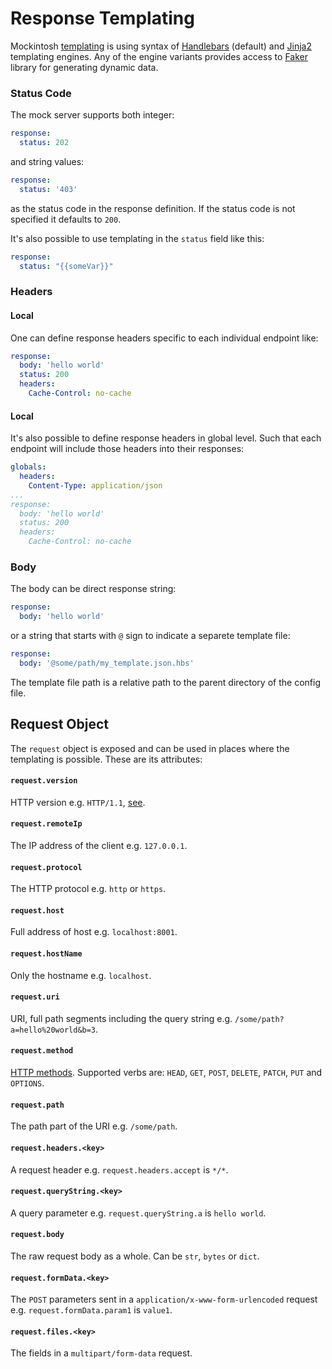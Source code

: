 # Response Templating

Mockintosh [templating](Templating.md) is using syntax of [Handlebars](https://handlebarsjs.com/guide/) (default)
and [Jinja2](https://jinja.palletsprojects.com/en/2.11.x/) templating engines. Any of the engine variants provides
access to [Faker](https://faker.readthedocs.io/en/master/providers.html) library for generating dynamic data.

### Status Code

The mock server supports both integer:

```yaml
response:
  status: 202
```

and string values:

```yaml
response:
  status: '403'
```

as the status code in the response definition. If the status code is not specified it defaults to `200`.

It's also possible to use templating in the `status` field like this:

```yaml
response:
  status: "{{someVar}}"
```

### Headers

#### Local

One can define response headers specific to each individual endpoint like:

```yaml
response:
  body: 'hello world'
  status: 200
  headers:
    Cache-Control: no-cache
```

#### Local

It's also possible to define response headers in global level. Such that each endpoint will include those headers into
their responses:

```yaml
globals:
  headers:
    Content-Type: application/json
...
response:
  body: 'hello world'
  status: 200
  headers:
    Cache-Control: no-cache
```

### Body

The body can be direct response string:

```yaml
response:
  body: 'hello world'
```

or a string that starts with `@` sign to indicate a separete template file:

```yaml
response:
  body: '@some/path/my_template.json.hbs'
```

The template file path is a relative path to the parent directory of the config file.

## Request Object

The `request` object is exposed and can be used in places where the templating is possible. These are its attributes:

#### `request.version`

HTTP version e.g. `HTTP/1.1`, [see](https://tools.ietf.org/html/rfc2145).

#### `request.remoteIp`

The IP address of the client e.g. `127.0.0.1`.

#### `request.protocol`

The HTTP protocol e.g. `http` or `https`.

#### `request.host`

Full address of host e.g. `localhost:8001`.

#### `request.hostName`

Only the hostname e.g. `localhost`.

#### `request.uri`

URI, full path segments including the query string e.g. `/some/path?a=hello%20world&b=3`.

#### `request.method`

[HTTP methods](https://www.w3.org/Protocols/rfc2616/rfc2616-sec9.html). Supported verbs are:
`HEAD`, `GET`, `POST`, `DELETE`, `PATCH`, `PUT` and `OPTIONS`.

#### `request.path`

The path part of the URI e.g. `/some/path`.

#### `request.headers.<key>`

A request header e.g. `request.headers.accept` is `*/*`.

#### `request.queryString.<key>`

A query parameter e.g. `request.queryString.a` is `hello world`.

#### `request.body`

The raw request body as a whole. Can be `str`, `bytes` or `dict`.

#### `request.formData.<key>`

The `POST` parameters sent in a `application/x-www-form-urlencoded` request e.g. `request.formData.param1` is `value1`.

#### `request.files.<key>`

The fields in a `multipart/form-data` request.